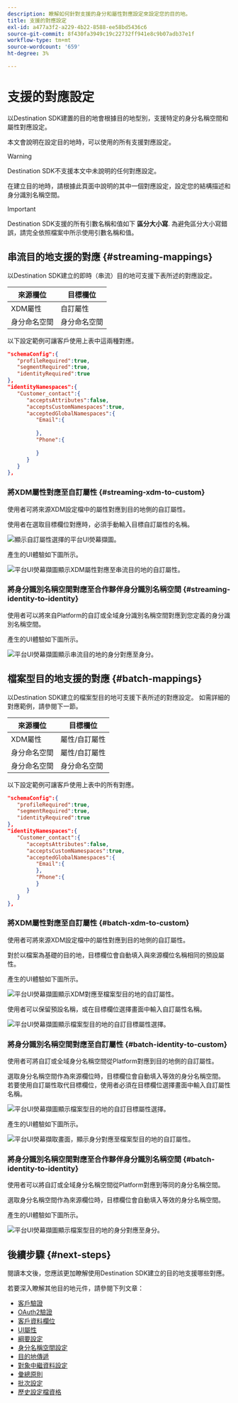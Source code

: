 ```yaml
---
description: 瞭解如何針對支援的身分和屬性對應設定來設定您的目的地。
title: 支援的對應設定
exl-id: a477a3f2-a229-4b22-8588-ee58bd5436c6
source-git-commit: 8f430fa3949c19c22732ff941e8c9b07adb37e1f
workflow-type: tm+mt
source-wordcount: '659'
ht-degree: 3%

---
```


# 支援的對應設定

以Destination SDK建置的目的地會根據目的地型別，支援特定的身分名稱空間和屬性對應設定。

本文會說明在設定目的地時，可以使用的所有支援對應設定。

>[!WARNING]
>
>Destination SDK不支援本文中未說明的任何對應設定。

在建立目的地時，請根據此頁面中說明的其中一個對應設定，設定您的結構描述和身分識別名稱空間。

>[!IMPORTANT]
>
>Destination SDK支援的所有引數名稱和值如下 **區分大小寫**. 為避免區分大小寫錯誤，請完全依照檔案中所示使用引數名稱和值。

## 串流目的地支援的對應 {#streaming-mappings}

以Destination SDK建立的即時（串流）目的地可支援下表所述的對應設定。

| 來源欄位 | 目標欄位 |
| --- | --- |
| XDM屬性 | 自訂屬性 |
| 身分命名空間 | 身分命名空間 |

以下設定範例可讓客戶使用上表中這兩種對應。

```json
"schemaConfig":{
   "profileRequired":true,
   "segmentRequired":true,
   "identityRequired":true
},
"identityNamespaces":{
   "Customer_contact":{
      "acceptsAttributes":false,
      "acceptsCustomNamespaces":true,
      "acceptedGlobalNamespaces":{
         "Email":{
            
         },
         "Phone":{
            
         }
      }
   }
},
```

### 將XDM屬性對應至自訂屬性 {#streaming-xdm-to-custom}

使用者可將來源XDM設定檔中的屬性對應到目的地側的自訂屬性。

使用者在選取目標欄位對應時，必須手動輸入目標自訂屬性的名稱。

![顯示自訂屬性選擇的平台UI熒幕擷圖。](../../assets/functionality/destination-configuration/mapping-streaming-select-custom-attribute.png)

產生的UI體驗如下圖所示。

![平台UI熒幕擷圖顯示XDM屬性對應至串流目的地的自訂屬性。](../../assets/functionality/destination-configuration/mapping-streaming-xdm-custom.png)

### 將身分識別名稱空間對應至合作夥伴身分識別名稱空間 {#streaming-identity-to-identity}

使用者可以將來自Platform的自訂或全域身分識別名稱空間對應到您定義的身分識別名稱空間。

產生的UI體驗如下圖所示。

![平台UI熒幕擷圖顯示串流目的地的身分對應至身分。](../../assets/functionality/destination-configuration/mapping-streaming-identity-identity.png)

## 檔案型目的地支援的對應 {#batch-mappings}

以Destination SDK建立的檔案型目的地可支援下表所述的對應設定。 如需詳細的對應範例，請參閱下一節。

| 來源欄位 | 目標欄位 |
| --- | --- |
| XDM屬性 | 屬性/自訂屬性 |
| 身分命名空間 | 屬性/自訂屬性 |
| 身分命名空間 | 身分命名空間 |

以下設定範例可讓客戶使用上表中的所有對應。

```json
"schemaConfig":{
   "profileRequired":true,
   "segmentRequired":true,
   "identityRequired":true
},
"identityNamespaces":{
   "Customer_contact":{
      "acceptsAttributes":false,
      "acceptsCustomNamespaces":true,
      "acceptedGlobalNamespaces":{
         "Email":{
         },
         "Phone":{
         }
      }
   }
},
```

### 將XDM屬性對應至自訂屬性 {#batch-xdm-to-custom}

使用者可將來源XDM設定檔中的屬性對應到目的地側的自訂屬性。

對於以檔案為基礎的目的地，目標欄位會自動填入與來源欄位名稱相同的預設屬性。

產生的UI體驗如下圖所示。

![平台UI熒幕擷圖顯示XDM對應至檔案型目的地的自訂屬性。](../../assets/functionality/destination-configuration/mapping-batch-xdm-custom.png)

使用者可以保留預設名稱，或在目標欄位選擇畫面中輸入自訂屬性名稱。

![平台UI熒幕擷圖顯示檔案型目的地的自訂目標屬性選擇。](../../assets/functionality/destination-configuration/mapping-batch-custom-attribute.png)

### 將身分識別名稱空間對應至自訂屬性 {#batch-identity-to-custom}

使用者可將自訂或全域身分名稱空間從Platform對應到目的地側的自訂屬性。

選取身分名稱空間作為來源欄位時，目標欄位會自動填入等效的身分名稱空間。 若要使用自訂屬性取代目標欄位，使用者必須在目標欄位選擇畫面中輸入自訂屬性名稱。

![平台UI熒幕擷圖顯示檔案型目的地的自訂目標屬性選擇。](../../assets/functionality/destination-configuration/mapping-batch-custom-attribute.png)

產生的UI體驗如下圖所示。

![平台UI熒幕擷取畫面，顯示身分對應至檔案型目的地的自訂屬性。](../../assets/functionality/destination-configuration/mapping-batch-identity-custom.png)

### 將身分識別名稱空間對應至合作夥伴身分識別名稱空間 {#batch-identity-to-identity}

使用者可以將自訂或全域身分名稱空間從Platform對應到等同的身分名稱空間。

選取身分名稱空間作為來源欄位時，目標欄位會自動填入等效的身分名稱空間。

產生的UI體驗如下圖所示。

![平台UI熒幕擷圖顯示檔案型目的地的身分對應至身分。](../../assets/functionality/destination-configuration/mapping-batch-identity-identity.png)


## 後續步驟 {#next-steps}

閱讀本文後，您應該更加瞭解使用Destination SDK建立的目的地支援哪些對應。

若要深入瞭解其他目的地元件，請參閱下列文章：

* [客戶驗證](customer-authentication.md)
* [OAuth2驗證](oauth2-authorization.md)
* [客戶資料欄位](customer-data-fields.md)
* [UI屬性](ui-attributes.md)
* [綱要設定](schema-configuration.md)
* [身分名稱空間設定](identity-namespace-configuration.md)
* [目的地傳遞](destination-delivery.md)
* [對象中繼資料設定](audience-metadata-configuration.md)
* [彙總原則](aggregation-policy.md)
* [批次設定](batch-configuration.md)
* [歷史設定檔資格](historical-profile-qualifications.md)

